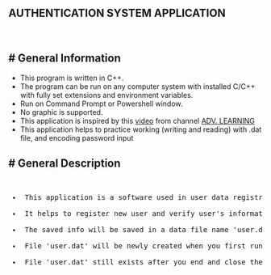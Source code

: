 ## AUTHENTICATION SYSTEM APPLICATION
<br>

<h2># General Information</h2>
<ul>
<li>This program is written in C++.</li>
<li>The program can be run on any computer system with installed C/C++ with fully set extensions and environment variables.</li>
<li>Run on Command Prompt or Powershell window.</li>
<li>No graphic is supported.</li>
<li>This application is inspired by this <a href = "https://www.youtube.com/watch?v=xtk14TcWaN4&list=WL&index=5&t=2077s">video</a> from channel <a href = "https://www.youtube.com/c/ADVLEARNING">ADV. LEARNING</a></li>
<li>This application helps to practice working (writing and reading) with .dat file, and encoding password input</li>
</ul>

<h2># General Description</h2>
<pre>
<ul>
<li> This application is a software used in user data registration and authentication. </li>
<li> It helps to register new user and verify user's information, store and display them if neccessary</li>
<li> The saved info will be saved in a data file name 'user.dat'.</li>
<li> File 'user.dat' will be newly created when you first run the program. The following users' data can be appended after</li>
<li> File 'user.dat' still exists after you end and close the program.</li>
</ul>
</pre>